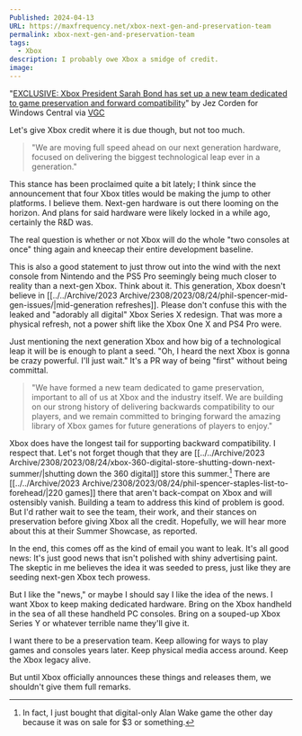 ```yaml
---
Published: 2024-04-13
URL: https://maxfrequency.net/xbox-next-gen-and-preservation-team
permalink: xbox-next-gen-and-preservation-team
tags:
  - Xbox
description: I probably owe Xbox a smidge of credit.
image: 
---
```

"[EXCLUSIVE: Xbox President Sarah Bond has set up a new team dedicated to game preservation and forward compatibility](https://www.windowscentral.com/gaming/xbox/exclusive-xbox-president-sarah-bond-has-set-up-a-new-team-dedicated-to-game-preservation-and-forward-compatibility)" by Jez Corden for Windows Central via [VGC](https://www.videogameschronicle.com/news/xbox-has-established-a-team-dedicated-to-game-preservation/)

Let's give Xbox credit where it is due though, but not too much.

> "We are moving full speed ahead on our next generation hardware, focused on delivering the biggest technological leap ever in a generation."

This stance has been proclaimed quite a bit lately; I think since the announcement that four Xbox titles would be making the jump to other platforms. I believe them. Next-gen hardware is out there looming on the horizon. And plans for said hardware were likely locked in a while ago, certainly the R&D was.

The real question is whether or not Xbox will do the whole "two consoles at once" thing again and kneecap their entire development baseline.

This is also a good statement to just throw out into the wind with the next console from Nintendo and the PS5 Pro seemingly being much closer to reality than a next-gen Xbox. Think about it. This generation, Xbox doesn't believe in [[../../Archive/2023 Archive/2308/2023/08/24/phil-spencer-mid-gen-issues/|mid-generation refreshes]]. Please don't confuse this with the leaked and "adorably all digital" Xbox Series X redesign. That was more a physical refresh, not a power shift like the Xbox One X and PS4 Pro were.

Just mentioning the next generation Xbox and how big of a technological leap it will be is enough to plant a seed. "Oh, I heard the next Xbox is gonna be crazy powerful. I'll just wait." It's a PR way of being "first" without being committal. 

> "We have formed a new team dedicated to game preservation, important to all of us at Xbox and the industry itself. We are building on our strong history of delivering backwards compatibility to our players, and we remain committed to bringing forward the amazing library of Xbox games for future generations of players to enjoy."

Xbox does have the longest tail for supporting backward compatibility. I respect that. Let's not forget though that they are [[../../Archive/2023 Archive/2308/2023/08/24/xbox-360-digital-store-shutting-down-next-summer/|shutting down the 360 digital]] store this summer.[^1] There are [[../../Archive/2023 Archive/2308/2023/08/24/phil-spencer-staples-list-to-forehead/|220 games]] there that aren't back-compat on Xbox and will ostensibly vanish. Building a team to address this kind of problem is good. But I'd rather wait to see the team, their work, and their stances on preservation before giving Xbox all the credit. Hopefully, we will hear more about this at their Summer Showcase, as reported. 

In the end, this comes off as the kind of email you want to leak. It's all good news: It's just good news that isn't polished with shiny advertising paint. The skeptic in me believes the idea it was seeded to press, just like they are seeding next-gen Xbox tech prowess. 

But I like the "news," or maybe I should say I like the idea of the news. I want Xbox to keep making dedicated hardware. Bring on the Xbox handheld in the sea of all these handheld PC consoles. Bring on a souped-up Xbox Series Y or whatever terrible name they'll give it. 

I want there to be a preservation team. Keep allowing for ways to play games and consoles years later. Keep physical media access around. Keep the Xbox legacy alive. 

But until Xbox officially announces these things and releases them, we shouldn't give them full remarks.

[^1]: In fact, I just bought that digital-only Alan Wake game the other day because it was on sale for $3 or something. 
